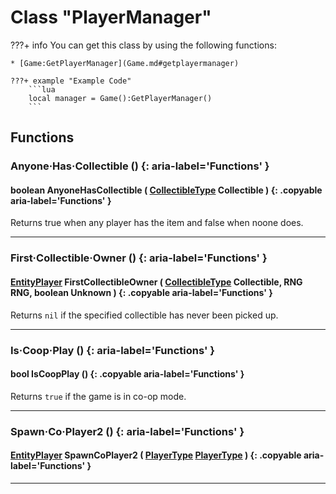 # Class "PlayerManager"

???+ info
    You can get this class by using the following functions:

    * [Game:GetPlayerManager](Game.md#getplayermanager)

    ???+ example "Example Code"
        ```lua
        local manager = Game():GetPlayerManager()
        ```
        
## Functions

### Anyone·Has·Collectible () {: aria-label='Functions' }
#### boolean AnyoneHasCollectible ( [CollectibleType](https://wofsauge.github.io/IsaacDocs/rep/enums/CollectibleType.html) Collectible ) {: .copyable aria-label='Functions' }
Returns true when any player has the item and false when noone does.

___
### First·Collectible·Owner () {: aria-label='Functions' }
#### [EntityPlayer](https://wofsauge.github.io/IsaacDocs/rep/EntityPlayer.html) FirstCollectibleOwner ( [CollectibleType](https://wofsauge.github.io/IsaacDocs/rep/enums/CollectibleType.html) Collectible, RNG RNG, boolean Unknown ) {: .copyable aria-label='Functions' }
Returns `nil` if the specified collectible has never been picked up.

___
### Is·Coop·Play () {: aria-label='Functions' }
#### bool IsCoopPlay () {: .copyable aria-label='Functions' }
Returns `true` if the game is in co-op mode.

___
### Spawn·Co·Player2 () {: aria-label='Functions' }
#### [EntityPlayer](https://wofsauge.github.io/IsaacDocs/rep/EntityPlayer.html) SpawnCoPlayer2 ( [PlayerType](https://wofsauge.github.io/IsaacDocs/rep/enums/PlayerType.html) [PlayerType](https://wofsauge.github.io/IsaacDocs/rep/enums/PlayerType.html) ) {: .copyable aria-label='Functions' }

___
